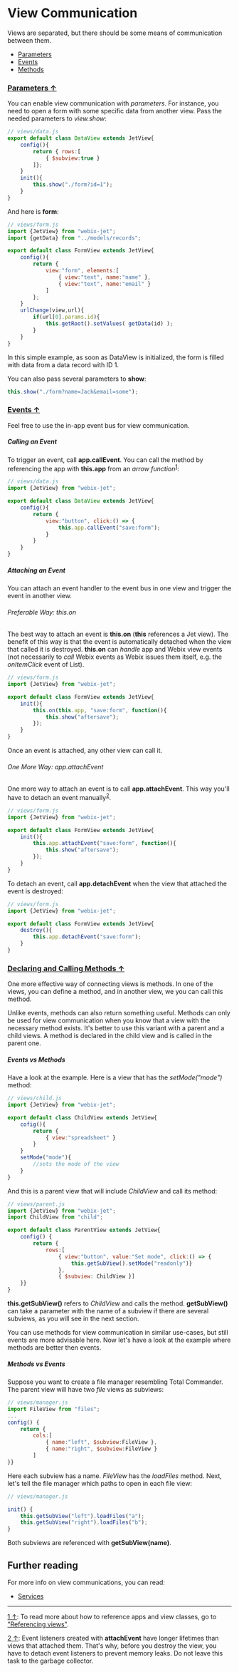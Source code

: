# <span id="contents">View Communication</span>

Views are separated, but there should be some means of communication between them.

- [Parameters](#params)
- [Events](#events)
- [Methods](#methods)

### [<span id="params">Parameters &uarr;</span>](#contents)

You can enable view communication with *parameters*. For instance, you need to open a form with some specific data from another view. Pass the needed parameters to *view.show*:

```js
// views/data.js
export default class DataView extends JetView{
    config(){
        return { rows:[
            { $subview:true }
        ]};
    }
    init(){
        this.show("./form?id=1");
    }
}
```

And here is **form**:

```js
// views/form.js
import {JetView} from "webix-jet";
import {getData} from "../models/records";

export default class FormView extends JetView{
    config(){
        return {
            view:"form", elements:[
                { view:"text", name:"name" },
                { view:"text", name:"email" }
            ]
        };
    }
    urlChange(view,url){
        if(url[0].params.id){
            this.getRoot().setValues( getData(id) );
        }
    }
}
```

In this simple example, as soon as DataView is initialized, the form is filled with data from a data record with ID 1.

You can also pass several parameters to **show**:

```js
this.show("./form?name=Jack&email=some");
```

### [<span id="events">Events &uarr;</span>](#contents)

Feel free to use the in-app event bus for view communication.

##### Calling an Event

To trigger an event, call **app.callEvent**. You can call the method by referencing the app with **this.app** from an *arrow function*<sup><a href="#myfootnote1" id="origin1">1</a></sup>:

```js
// views/data.js
import {JetView} from "webix-jet";

export default class DataView extends JetView{
    config(){
        return {
            view:"button", click:() => {
                this.app.callEvent("save:form");
            }
        }
    }
}
```

##### Attaching an Event

You can attach an event handler to the event bus in one view and trigger the event in another view.

###### Preferable Way: this.on

The best way to attach an event is **this.on** (**this** references a Jet view). The benefit of this way is that the event is automatically detached when the view that called it is destroyed. **this.on** can *handle* app and Webix view events (not necessarily to *call* Webix events as Webix issues them itself, e.g. the *onItemClick* event of List).

```js
// views/form.js
import {JetView} from "webix-jet";

export default class FormView extends JetView{
    init(){
        this.on(this.app, "save:form", function(){
            this.show("aftersave");
        });
    }
}
```

Once an event is attached, any other view can call it.

###### One More Way: app.attachEvent

One more way to attach an event is to call **app.attachEvent**. This way you'll have to detach an event manually<sup><a href="#myfootnote2" id="origin2">2</a></sup>.

```js
// views/form.js
import {JetView} from "webix-jet";

export default class FormView extends JetView{
    init(){
        this.app.attachEvent("save:form", function(){
            this.show("aftersave");
        });
    }
}
```

To detach an event, call **app.detachEvent** when the view that attached the event is destroyed:

```js
// views/form.js
import {JetView} from "webix-jet";

export default class FormView extends JetView{
    destroy(){
        this.app.detachEvent("save:form");
    }
}
```

### [<span id="methods">Declaring and Calling Methods &uarr;<span>](#contents)

One more effective way of connecting views is methods. In one of the views, you can define a method, and in another view, we you can call this method.

Unlike events, methods can also return something useful. Methods can only be used for view communication when you know that a view with the necessary method exists. It's better to use this variant with a parent and a child views. A method is declared in the child view and is called in the parent one.

##### Events vs Methods

Have a look at the example. Here is a view that has the *setMode("mode")* method:

```js
// views/child.js
import {JetView} from "webix-jet";

export default class ChildView extends JetView{
    cofig(){
        return {
            { view:"spreadsheet" }
        }
    }
    setMode("mode"){
        //sets the mode of the view
    }
}
```

And this is a parent view that will include *ChildView* and call its method:

```js
// views/parent.js
import {JetView} from "webix-jet";
import ChildView from "child";

export default class ParentView extends JetView{
    config() {
        return {
            rows:[
                { view:"button", value:"Set mode", click:() => {
                    this.getSubView().setMode("readonly")}
                }, 
                { $subview: ChildView }]
    }}
}
```

**this.getSubView()** refers to *ChildView* and calls the method. **getSubView()** can take a parameter with the name of a subview if there are several subviews, as you will see in the next section.

You can use methods for view communication in similar use-cases, but still events are more advisable here. Now let's have a look at the example where methods are better then events.

##### Methods vs Events

Suppose you want to create a file manager resembling Total Commander. The parent view will have two *file* views as subviews:

```js
// views/manager.js
import FileView from "files";
...
config() { 
    return { 
        cols:[ 
            { name:"left", $subview:FileView }, 
            { name:"right", $subview:FileView }
        ]
}}
```

Here each subview has a name. *FileView* has the *loadFiles* method. Next, let's tell the file manager which paths to open in each file view:

```js
// views/manager.js

init() {
	this.getSubView("left").loadFiles("a");
	this.getSubView("right").loadFiles("b");
}
```

Both subviews are referenced with **getSubView(name)**.

## Further reading

For more info on view communications, you can read:

- [Services](services.md)

<!-- footnotes -->
- - -
<a id="myfootnote1" href="#origin1">1 &uarr;</a>:
To read more about how to reference apps and view classes, go to ["Referencing views"](../detailed/referencing.md).

<a id="myfootnote2" href="#origin2">2 &uarr;</a>:
Event listeners created with **attachEvent** have longer lifetimes than views that attached them. That's why, before you destroy the view, you have to detach event listeners to prevent memory leaks. Do not leave this task to the garbage collector.